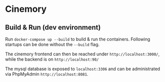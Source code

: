 # Cinemory

## Build & Run (dev environment)

Run `docker-compose up --build` to build & run the containers.
Following startups can be done without the `--build` flag.

The cinemory frontend can then be reached under `http://localhost:3000/`, while the backend is on `http://localhost:90/`

The mysql database is exposed to `localhost:3306` and can be administrated via PhpMyAdmin `http://localhost:8081`.